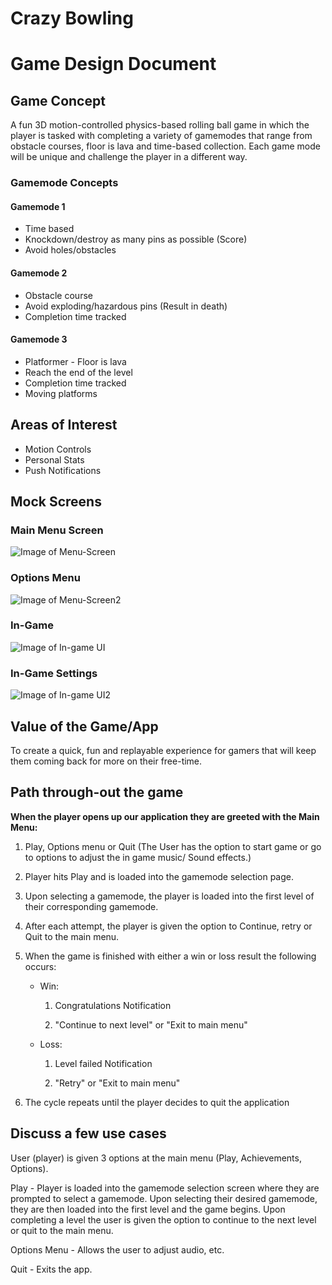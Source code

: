 # Crazy Bowling
# Game Design Document

##  Game Concept
A fun 3D motion-controlled physics-based rolling ball game in which the player is tasked with completing a variety of gamemodes that range from obstacle courses, floor is lava and time-based collection. Each game mode will be unique and challenge the player in a different way.

### Gamemode Concepts
#### Gamemode 1
* Time based 
* Knockdown/destroy as many pins as possible (Score) 
* Avoid holes/obstacles

#### Gamemode 2
* Obstacle course
* Avoid exploding/hazardous pins (Result in death)
* Completion time tracked

#### Gamemode 3
* Platformer - Floor is lava
* Reach the end of the level
* Completion time tracked
* Moving platforms

##  Areas of Interest 
* Motion Controls
* Personal Stats  
* Push Notifications

##  Mock Screens

### Main Menu Screen
![Image of Menu-Screen](https://raw.githubusercontent.com/iksneS/CrazyBowling/master/MenuCB_1.png)

### Options Menu
![Image of Menu-Screen2](https://raw.githubusercontent.com/iksneS/CrazyBowling/master/MenuCB_2.png)

### In-Game 
![Image of In-game UI](https://raw.githubusercontent.com/iksneS/CrazyBowling/master/MenuCB_3.png)

### In-Game Settings
![Image of In-game UI2](https://raw.githubusercontent.com/iksneS/CrazyBowling/master/MenuCB_4.png)

## Value of the Game/App 
To create a quick, fun and replayable experience for gamers that will keep them coming back for more on their free-time.

##  Path through-out the game 
**When the player opens up our application they are greeted with the Main Menu:**

1. Play, Options menu or Quit (The User has the option to start game or go to options to adjust the in game music/ Sound effects.)
1. Player hits Play and is loaded into the gamemode selection page.
1. Upon selecting a gamemode, the player is loaded into the first level of their corresponding gamemode.
1. After each attempt, the player is given the option to Continue, retry or Quit to the main menu.
1. When the game is finished with either a win or loss result the following occurs:
   * Win:

        1. Congratulations Notification
        
        1. "Continue to next level" or "Exit to main menu"

   * Loss:

        1. Level failed Notification

        1. "Retry" or "Exit to main menu"

1. The cycle repeats until the player decides to quit the application


##  Discuss a few use cases 
User (player) is given 3 options at the main menu (Play, Achievements, Options). 

Play - Player is loaded into the gamemode selection screen where they are prompted to select a gamemode. Upon selecting their desired gamemode, they are then loaded into the first level and the game begins. Upon completing a level the user is given the option to continue to the next level or quit to the main menu.

Options Menu - Allows the user to adjust audio, etc.

Quit - Exits the app.
